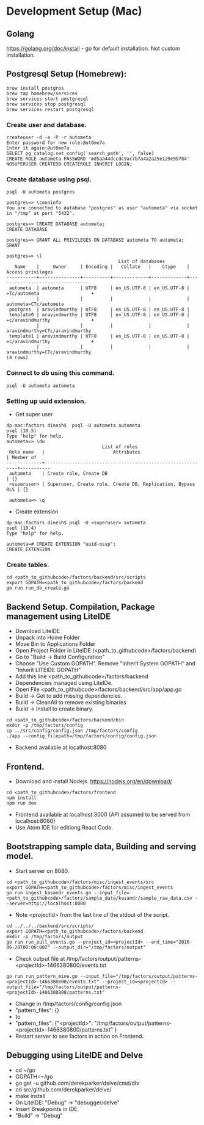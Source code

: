 # Development Setup (Mac)

## Golang
https://golang.org/doc/install - go for default installation. Not custom installation.

## Postgresql Setup (Homebrew):
```
brew install postgres
brew tap homebrew/services
brew services start postgresql
brew services stop postgresql
brew services restart postgresql
```

### Create user and database.
```
createuser -d -e -P -r autometa
Enter password for new role:@ut0me7a
Enter it again:@ut0me7a
SELECT pg_catalog.set_config('search_path', '', false)
CREATE ROLE autometa PASSWORD 'md5aa44dccdc9ac7b7a4a2a25e129e95784' NOSUPERUSER CREATEDB CREATEROLE INHERIT LOGIN;
```

### Create database using psql.
```
psql -U autometa postgres

postgres=> \conninfo
You are connected to database "postgres" as user "autometa" via socket in "/tmp" at port "5432".

postgres=> CREATE DATABASE autometa;
CREATE DATABASE

postgres=> GRANT ALL PRIVILEGES ON DATABASE autometa TO autometa;
GRANT

postgres=> \l
                                         List of databases
   Name    |     Owner     | Encoding |   Collate   |    Ctype    |        Access privileges        
-----------+---------------+----------+-------------+-------------+---------------------------------
 autometa  | autometa      | UTF8     | en_US.UTF-8 | en_US.UTF-8 | =Tc/autometa                   +
           |               |          |             |             | autometa=CTc/autometa
 postgres  | aravindmurthy | UTF8     | en_US.UTF-8 | en_US.UTF-8 | 
 template0 | aravindmurthy | UTF8     | en_US.UTF-8 | en_US.UTF-8 | =c/aravindmurthy               +
           |               |          |             |             | aravindmurthy=CTc/aravindmurthy
 template1 | aravindmurthy | UTF8     | en_US.UTF-8 | en_US.UTF-8 | =c/aravindmurthy               +
           |               |          |             |             | aravindmurthy=CTc/aravindmurthy
(4 rows)
```

### Connect to db using this command.
`psql -U autometa autometa`

### Setting up uuid extension.

* Get super user

```
dp-mac:factors dinesh$  psql -U autometa autometa
psql (10.5)
Type "help" for help.
autometa=> \du
                                   List of roles
 Role name   |                         Attributes                         | Member of
-------------+------------------------------------------------------------+-----------
 autometa    | Create role, Create DB                                     | {}
 <superuser> | Superuser, Create role, Create DB, Replication, Bypass RLS | {}

 autometa=> \q
```

* Create extension

```
dp-mac:factors dinesh$ psql -U <superuser> autometa
psql (10.4)
Type "help" for help.

autometa=# CREATE EXTENSION "uuid-ossp";
CREATE EXTENSION
```

### Create tables.
```
cd <path_to_githubcode>/factors/backend/src/scripts
export GOPATH=<path_to_githubcode>/factors/backend
go run run_db_create.go
```

## Backend Setup. Compilation, Package management using LiteIDE
* Download LiteIDE
* Unpack into Home Folder
* Move Bin to Applications Folder
* Open Project Folder in LiteIDE (<path_to_githubcode>/factors/backend)
* Go to "Build -> Build Configuration"
* Choose "Use Custom GOPATH". Remove "Inherit System GOPATH" and  "Inherit LITEIDE GOPATH"
* Add this line <path_to_githubcode>/factors/backend
* Dependencies managed using LiteIDe.
* Open File <path_to_githubcode>/factors/backend/src/app/app.go
* Build -> Get to add missing dependencies.
* Build -> CleanAll to remove existing binaries
* Build -> Install to create binary.
```
cd <path_to_githubcode>/factors/backend/bin
mkdir -p /tmp/factors/config
cp ../src/config/config.json /tmp/factors/config
./app --config_filepath=/tmp/factors/config/config.json
```
* Backend available at localhost:8080

## Frontend.
* Download and install Nodejs. https://nodejs.org/en/download/
```
cd <path_to_githubcode>/factors/frontend
npm install
npm run dev
```
* Frontend available at localhost:3000  (API assumed to be served from localhost:8080)
* Use Atom IDE for editiong React Code.

## Bootstrapping sample data, Building and serving model.
* Start server on 8080.

```
cd <path_to_githubcode>/factors/misc/ingest_events/src
export GOPATH=<path_to_githubcode>/factors/misc/ingest_events
go run ingest_kasandr_events.go --input_file=<path_to_githubcode>/factors/sample_data/kasandr/sample_raw_data.csv --server=http://localhost:8080
```

* Note \<projectId\> from the last line of the stdout of the script.
  
```
cd ../../../backend/src/scripts/
export GOPATH=<path_to_githubcode>/factors/backend
mkdir -p /tmp/factors/output
go run run_pull_events.go --project_id=<projectId> --end_time="2016-06-20T00:00:00Z" --output_dir="/tmp/factors/output"
```

* Check output file at /tmp/factors/output/patterns-\<projectId\>-1466380800/events.txt

```
go run run_pattern_mine.go --input_file="/tmp/factors/output/patterns-<projectId>-1466380800/events.txt" --project_id=<projectId> --output_file="/tmp/factors/output/patterns-<projectId>-1466380800/patterns.txt"
```

* Change in /tmp/factors/config/config.json 
* "pattern_files": {} 
*    to
* "pattern_files": {"\<projectId\>": "/tmp/factors/output/patterns-\<projectId\>-1466380800/patterns.txt" }
* Restart server to see factors in action on Frontend.

## Debugging using LiteIDE and Delve
* cd ~/go
* GOPATH=~/go
* go get -u github.com/derekparker/delve/cmd/dlv
* cd src/github.com/derekparker/delve/
* make install
* On LiteIDE:  "Debug" -> "debugger/delve"
* Insert Breakpoints in IDE.
* "Build" -> "Debug"

